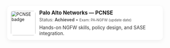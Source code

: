 <div style="display:flex;align-items:center;gap:12px;padding:12px;border-radius:12px;box-shadow:0 4px 14px rgba(0,0,0,0.06);background:#fff;max-width:720px;">
<img src="images/Ritesh2025_CortexFoundation.pdf" alt="PCNSE badge" style="width:80px;height:80px;object-fit:contain;border-radius:8px;"/>
<div>
<h3 style="margin:0;font-size:1.05rem;">Palo Alto Networks — PCNSE</h3>
<p style="margin:4px 0 0 0;color:#555;">Status: <strong>Achieved</strong> • <small>Exam: PA‑NGFW (update date)</small></p>
<p style="margin:8px 0 0 0;font-size:0.95rem;color:#333;">Hands-on NGFW skills, policy design, and SASE integration.</p>
</div>
</div>
